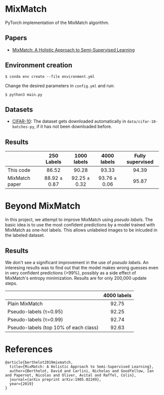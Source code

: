 # MixMatch

PyTorch implementation of the MixMatch algorithm.

## Papers

- [MixMatch: A Holistic Approach to Semi-Supervised Learning](https://arxiv.org/abs/1905.02249)
<!---- [Unsupervised Representation Learning by Predicting Image Rotations](https://arxiv.org/abs/1803.07728) -->

## Environment creation

```
$ conda env create --file environment.yml
```
Change the desired parameters in ```config.yml``` and run:

```
$ python3 main.py
```
## Datasets
- [CIFAR-10](http://www.cs.toronto.edu/~kriz/cifar.html): The dataset gets downloaded automatically in ```data/cifar-10-batches-py```, if it has not been downloaded before.


## Results 
|  | 250 Labels | 1000 labels| 4000 labels| Fully supervised |
|:---|:---:|:---:|:---:|:---:|
|This code | 86.52 | 90.28 | 93.33 | 94.39 |
|MixMatch paper | 88.92 ± 0.87 | 92.25 ± 0.32| 93.76 ± 0.06|95.87|

# Beyond MixMatch

In this project, we attempt to improve MixMatch using _pseudo labels_. The basic idea is to use the most confident predictions by a model trained with MixMatch as one-hot labels. This allows unlabeled images to be inlcuded in the labeled dataset. 

## Results

We don't see a significant improvement in the use of _pseudo labels_. An interesing results was to find out that the model makes wrong guesses even in very confident predictions (>99%), possibly as a side effect of MixMatch's entropy minimization. Results are for only 200,000 update steps.

| | 4000 labels|
|:---|:---:|
|Plain MixMatch | 92.75 |
|Pseudo-labels (τ=0.95) | 92.25 |
|Pseudo-labels (τ=0.99) | 92.74
|Pseudo-labels (top 10% of each class) | 92.63 |


# References
```
@article{berthelot2019mixmatch,
  title={MixMatch: A Holistic Approach to Semi-Supervised Learning},
  author={Berthelot, David and Carlini, Nicholas and Goodfellow, Ian and Papernot, Nicolas and Oliver, Avital and Raffel, Colin},
  journal={arXiv preprint arXiv:1905.02249},
  year={2019}
}
```
